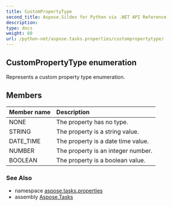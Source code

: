 ```yaml
---
title: CustomPropertyType
second_title: Aspose.Sildes for Python via .NET API Reference
description: 
type: docs
weight: 60
url: /python-net/aspose.tasks.properties/custompropertytype/
---
```


## CustomPropertyType enumeration

Represents a custom property type enumeration.

## Members
| Member name | Description |
| :- | :- |
|NONE|The property has no type.|
|STRING|The property is a string value.|
|DATE_TIME|The property is a date time value.|
|NUMBER|The property is an integer number.|
|BOOLEAN|The property is a boolean value.|

### See Also

* namespace [aspose.tasks.properties](../../aspose.tasks.properties/)
* assembly [Aspose.Tasks](/tasks/python-net/)

